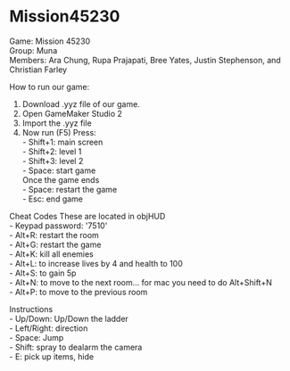 # Mission45230
Game: Mission 45230
<br>Group: Muna
<br>Members: Ara Chung, Rupa Prajapati, Bree Yates, 
Justin Stephenson, and Christian Farley

How to run our game:
1. Download .yyz file of our game.
2. Open GameMaker Studio 2
3. Import the .yyz file
5. Now run (F5)
Press:
<br> - Shift+1: main screen
<br> - Shift+2: level 1
<br> - Shift+3: level 2
<br> - Space: start game
<br>Once the game ends
<br> - Space: restart the game
<br> - Esc: end game

Cheat Codes These are located in objHUD
<br> - Keypad password: '7510'
<br> - Alt+R: restart the room
<br> - Alt+G: restart the game
<br> - Alt+K: kill all enemies
<br> - Alt+L: to increase lives by 4 and health to 100
<br> - Alt+S: to gain 5p
<br> - Alt+N: to move to the next room... for mac you need to do Alt+Shift+N
<br> - Alt+P: to move to the previous room

Instructions
<br> - Up/Down: Up/Down the ladder
<br> - Left/Right: direction
<br> - Space: Jump
<br> - Shift: spray to dealarm the camera
<br> - E: pick up items, hide
 

